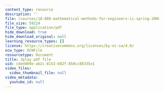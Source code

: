 ```yaml
---
content_type: resource
description: ''
file: /courses/18-086-mathematical-methods-for-engineers-ii-spring-2006/cded409eab2c8153602f858cc88335e1_dxNyJxI_2eI.pdf
file_size: 59224
file_type: application/pdf
hide_download: true
hide_download_original: null
learning_resource_types: []
license: https://creativecommons.org/licenses/by-nc-sa/4.0/
ocw_type: OCWFile
resourcetype: Document
title: 3play pdf file
uid: cded409e-ab2c-8153-602f-858cc88335e1
video_files:
  video_thumbnail_file: null
video_metadata:
  youtube_id: null
---
```

